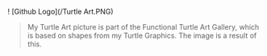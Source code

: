 ! [Github Logo](/Turtle Art.PNG)

> My Turtle Art picture is part of the Functional Turtle Art Gallery,
> which is based on shapes from my Turtle Graphics. The image is a result of this.